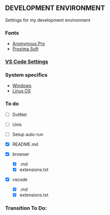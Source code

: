 ## DEVELOPMENT ENVIRONMENT
Settings for my development environment

### Fonts
* [Anonymous Pro](https://www.marksimonson.com/fonts/view/anonymous-pro)
* [Proxima Soft](https://www.marksimonson.com/fonts/view/proxima-soft)

### [VS Code Settings](https://github.com/JeffACate/dev-settings/blob/master/vscode/vscode.md)

### System specifics
* [Windows](https://www.github.com/JeffACate/dev-settigns/DotNet) 
* [Linus OS](https://www.github.com/JeffACate/dev-settigns/Unix)


### To do 
* [ ] DotNet
* [ ] Unix
* [ ] Setup auto-run

* [x] README.md
* [x] browser
    * [x] .md
    * [x] extensions.txt
* [x] vscode
    * [x] .md
    * [x] extensions.txt
    
### Transition To Do:
